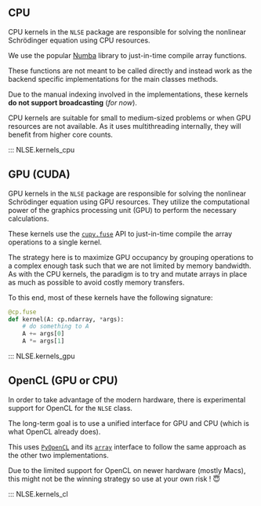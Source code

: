 ## CPU

CPU kernels in the `NLSE` package are responsible for solving the nonlinear Schrödinger equation using CPU resources.

We use the popular [Numba](https://numba.readthedocs.io/en/stable/user/index.html) library to just-in-time compile array functions.

These functions are not meant to be called directly and instead work as the backend specific implementations for the main classes methods.

Due to the manual indexing involved in the implementations, these kernels **do not support broadcasting** (_for now_).

CPU kernels are suitable for small to medium-sized problems or when GPU resources are not available.
As it uses multithreading internally, they will benefit from higher core counts.

::: NLSE.kernels_cpu

## GPU (CUDA)

GPU kernels in the `NLSE` package are responsible for solving the nonlinear Schrödinger equation using GPU resources.
They utilize the computational power of the graphics processing unit (GPU) to perform the necessary calculations.

These kernels use the [`cupy.fuse`](https://docs.cupy.dev/en/stable/reference/generated/cupy.fuse.html) API to just-in-time compile the array operations to
a single kernel.

The strategy here is to maximize GPU occupancy by grouping operations to a complex enough task such that we are not limited by memory bandwidth.
As with the CPU kernels, the paradigm is to try and mutate arrays in place as much as possible to avoid costly memory transfers.

To this end, most of these kernels have the following signature:

```python
@cp.fuse
def kernel(A: cp.ndarray, *args):
    # do something to A
    A += args[0]
    A *= args[1]
```

::: NLSE.kernels_gpu

## OpenCL (GPU or CPU)

In order to take advantage of the modern hardware, there is experimental support for OpenCL for the `NLSE` class.

The long-term goal is to use a unified interface for GPU and CPU (which is what OpenCL already does).

This uses [`PyOpenCL`](https://github.com/inducer/pyopencl) and its [`array`](https://github.com/inducer/pyopencl/blob/main/pyopencl/array.py) interface to follow the same approach as the other two implementations.

Due to the limited support for OpenCL on newer hardware (mostly Macs), this might not be the winning strategy so use at your own risk ! 😇

::: NLSE.kernels_cl
